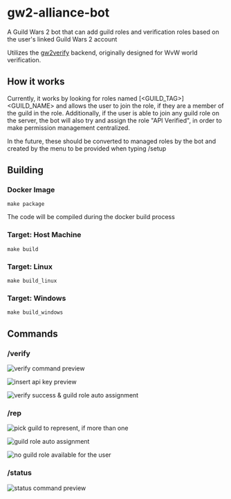 # gw2-alliance-bot

A Guild Wars 2 bot that can add guild roles and verification roles based on the user's linked Guild Wars 2 account

Utilizes the [gw2verify](https://github.com/vennekilde/gw2verify) backend, originally designed for WvW world verification. 

## How it works

Currently, it works by looking for roles named [<GUILD_TAG>] <GUILD_NAME> and allows the user to join the role, if they are a member of the guild in the role.
Additionally, if the user is able to join any guild role on the server, the bot will also try and assign the role "API Verified", in order to make permission management centralized.

In the future, these should be converted to managed roles by the bot and created by the menu to be provided when typing /setup

## Building

### Docker Image

`make package`

The code will be compiled during the docker build process

### Target: Host Machine

`make build`

### Target: Linux

`make build_linux`

### Target: Windows

`make build_windows`

## Commands

### /verify

![verify command preview](https://i.imgur.com/HturIae.png)

![insert api key preview](https://i.imgur.com/T8onxLb.png)

![verify success & guild role auto assignment](https://i.imgur.com/gZjhJfQ.png)

### /rep

![pick guild to represent, if more than one](https://i.imgur.com/svCFNEn.png)

![guild role auto assignment](https://i.imgur.com/oLxf6lX.png)

![no guild role available for the user](https://i.imgur.com/se1Ygma.png)

### /status

![status command preview](https://i.imgur.com/FMQuk3E.png)